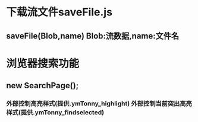 # 下载流文件saveFile.js
## saveFile(Blob,name) Blob:流数据,name:文件名
# 浏览器搜索功能
## new SearchPage();
### 外部控制高亮样式(提供.ymTonny_highlight) 外部控制当前突出高亮样式(提供.ymTonny_findselected)
